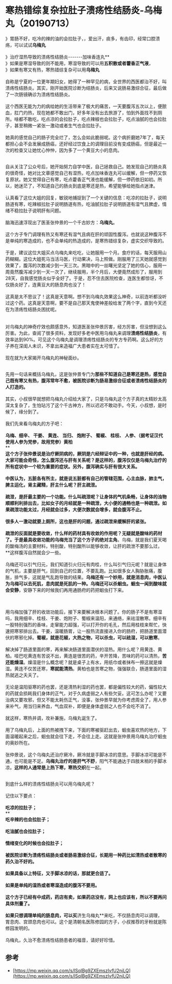 # 寒热错综复杂拉肚子溃疡性结肠炎-乌梅丸（20190713）

》胃肠不好，吃冷的辣的油的会拉肚子，，爱出汗，痰多，有齿印，经常口腔溃疡，可以试试**乌梅丸**<br />**<br />**》治疗湿热导致的溃疡性结肠炎-------加味香连丸**<br />》如果是寒湿导致的则不能用，寒湿导致的可以用**五积散或者藿香正气液**，<br />》如果有寒又有热，寒热错综复杂可以用**乌梅丸**<br />
<br />
自称是宁夏的一位更年期妇女，她得了一种罕见的病，全世界的西医都治不好，叫溃疡性结肠炎。其实，刚开始医院诊断为结肠炎，后来又说肠易激综合征，最后做了一次肠镜确诊为溃疡性结肠炎。<br /> <br />这个西医无能为力的病给她的生活带来了极大的痛苦，一天要腹泻五次以上，便脓血，肛门灼热，现在她都不敢出门，好多年没有出去旅游了，怕到外面找不到厕所。啥都不敢吃，吃点凉的会拉肚子，吃点辣椒也会拉肚子，吃点油腻的也会拉肚子，甚至稍微一紧张一激动或者生气也会拉肚子。<br /> <br />她真的感觉自己的肠子完全烂了，怎么会如此脆弱呢。这个病折磨她7年了，每天都担心会不会发展成肠癌，还好经过饮食上的调理目前没有变成肠癌，但是最近一次的检查又让她忧心忡忡，因为多了一个黄豆大小的息肉。<br /> <br />


自从关注了公众号后，她开始努力自学中医，自己拯救自己。她发现自己的肠炎真的很奇怪，她对比文章感觉自己有湿热，吃点加味香连丸可以缓解，但一停药又恢复原状。她又觉得自己有寒，吃点藿香正气液也能缓解，但一停药依旧如初。所以，她迷茫了，不知道自己的肠炎到底是寒还是热，希望能够给她指点迷津。<br /> <br />认真看了这位大姐的回复，敏锐地捕捉到了一个关键的信息：吃凉的拉肚子，说明肠道有寒，吃辣椒拉肚子说明肠道有热，吃油腻拉肚子说明肠道有湿气且脾虚，情绪不稳拉肚子说明肝有问题。<br /> <br />脑海迅速浮现出了医圣张仲景的一个千古妙方：**乌梅丸**。<br /> <br />这个方子专门调理有热又有寒还有湿气且病在肝的顽固性腹泻。也就说这种腹泻不是单纯的寒造成的，也不会单纯的热造成的，是寒热错综复杂，虚实交织导致的。<br /> <br />于是，建议这位大姐买点乌梅丸来吃吃，让她服用一个月。食疗的话，每天服用山药糊糊。这位大姐死马当活马医，行动果决，马上照做。刚服用了三天她就感觉到效果了，腹泻的次数减少到一天三次。黑暗中的一丝曙光坚定了她的信心，服用一周竟然腹泻减少到一天一次了，继续服用，半个月后，大便竟然成形了，服用到28天，自我感觉肠炎似乎全好了。于是，忍不住去医院检查，连医生都惊讶，不仅肠炎好了，连黄豆大的肠息肉也没了！<br /> <br />这真是太不思议了！这真是天意啊。想不到乌梅丸效果这么神奇，以前连听都没听过这个药。这真是天意啊，要不是自己那天鬼使神差般给发了两个字，直到今天还在为溃疡性结肠炎困扰呢。<br /> <br /> <br />对乌梅丸的神奇疗效也颇感意外，知道医圣张仲景厉害，经方厉害，但没想到这么厉害。为此，查阅了很多资料，发现好多老中医用乌梅丸来调理**溃疡性结肠炎**，有效率达到90%。可见这个乌梅丸是调理溃疡性结肠炎的专方专药啊。这么好的方子养在深闺人未识，不拿出来造福广大患者实在太可惜了。<br /> <br />现在就为大家揭开乌梅丸的神秘面纱。<br /> <br />


先用一句话来概括乌梅丸，这是张仲景专门为**那些不知道自己是寒还是热，感觉自己既有寒又有热，腹泻常年不愈，被医院诊断为肠易激综合征或者溃疡性结肠炎的人打造的。**<br /> <br />其实，小叔很早就想把乌梅丸介绍给大家了，只是乌梅丸这个方子真的太精妙太高深太复杂了，生怕玷污了这个千古神方，所以迟迟不敢动手。今天，小叔想，是时候了，缘分到了。<br /> <br />我们先来看乌梅丸的方子吧：<br /> <br />**乌梅、细辛、 干姜、 黄连、 当归、 炮附子、 蜀椒、 桂枝、 人参、（据考证汉代使用人参为党参，故用党参）黄柏**<br />** **<br />这个方子张仲景说是治疗厥阴病的，厥阴是六经辩证中的一种，也就是肝经的病。大家可能会奇怪，怎么腹泻还与肝有关系呢？是这样的，腹泻仅仅是乌梅丸治疗的所有症状中一个较为重要的症状。另外，腹泻确实与肝有很大关系。<br /> <br />中医认为，五脏各有所主，就是说五脏都有自己的管辖范围，心主血脉，肺主气，脾主运化，肾主藏精，肝主什么呢？肝主疏泄。<br /> <br />疏泄，是肝最主要的一个功能。什么叫疏泄呢？让身体的气机条畅，让身体的浊物顺顺利利排出去，比如女子的月经就是一种疏泄，大小便的通畅也是一种疏泄。如果疏泄功能太过，月经就会过多，大便次数就会增多，就会腹泻不止。<br /> <br />很多人一激动就要上厕所，这也是肝的问题，通过疏泄来缓解肝的紧张。<br /> <br />疏泄的反面就是要收敛，什么样的药材具有收敛的作用呢？无疑就是酸味的药材了。于是最具收敛功能的乌梅充当了这个方子的绝对主角**。乌梅，就是我们夏天喝的酸梅汤的主要材料，特别酸，特别酸所以能够收敛，让肝的疏泄不要那么过，**这样腹泻自然就会少一些。<br /> <br />乌梅还可以引气归元，我们知道引火归元有肉桂，什么叫引气归元呢？就是让身体的气机，主要是肝气，回到自己的位置，不要乱跑。比如很多女人胸胁胀痛，腹胀，排气多，这就是气乱跑导致的结果。**乌梅还有一个妙用，就是消息肉，中医认为乌梅可以去死肌，息肉就是死肌的一种。乌梅还可以杀蛔虫。蛔虫一闻到酸味就会安静**，安静下来的时候我们再用通肠府的药把蛔虫打下来。<br /> <br />
<br />


用乌梅加强了肝的收敛功能后，接下来要解决根本问题了。你的肠子不是有寒湿吗，我用细辛、桂枝、干姜、炮附子、蜀椒来温阳，来通络，来祛湿散寒。细辛有一股特别强烈的香味，走窜能力超强，可以打开你的毛孔，然后用桂枝来帮忙，快速把寒邪排出去。干姜，温暖肠胃，让一股热流直接进入你的肠府，把肠道里面潜伏的寒邪化掉。**蜀椒，就是花椒，大热之物，可以杀虫，可以祛湿，可以散寒**。<br /> <br />解决掉了肠道里面的寒，再来解决肠道里面潜伏的湿热。用什么呢？用黄连、黄柏。哑巴吃黄连有苦说不出，黄连是很苦的药，辛开苦降，苦味的药可以清热，**苦还能燥湿**。燥湿是什么概念呢？就是桌子上有水，用纸巾或者抹布一擦这就是燥湿。黄连不仅苦还寒，**寒就能清热**。黄柏也是苦寒之物，强强联合，肠道里面的湿热就逃之夭夭了。<br /> <br />无论是温阳驱寒的药也罢，还是清热利湿的药也罢，都是偏性较大的药，偏性较大的药就会损耗我们身体的正气，对于久病虚弱之人有些欠妥。这可怎么办呢？又要治病又要攻邪，但又不能太耗伤正气，没事，张仲景早就为你考虑周全了，用人参来补气，用当归来养血，气血双补，即便是身体虚弱之人也不会吃不消了。<br /> <br />就这样，寒热并调，攻补兼施，乌梅丸诞生了。<br /> <br />用了乌梅丸后，上面的热被拽下来，下面的寒被驱赶出去，蛔虫喜欢热的地方，下面温暖起来之后，蛔虫就会往下走，不会往上走。这就是张仲景用乌梅丸治疗蛔虫的奥妙所在。<br /> <br />张仲景说，这个乌梅丸还治疗厥冷，厥冷就是手脚冰凉的意思。手脚冰凉可能是不通，也可能是不足。**乌梅丸治疗的是肝气不舒**，阳气不能通达于四肢末梢的手脚冰凉。**这样的人通常是上热下寒，寒热交织**在一起。<br /> <br />


到底什么样的溃疡性结肠炎可以用乌梅丸呢？<br /> <br />记住以下要点：<br /> <br />**吃凉的拉肚子；**<br />** **<br />**吃辛辣的也会拉肚子；**<br />** **<br />**吃油腻也会拉肚子；**<br />** **<br />**情绪变化的时候也会拉肚子；**<br /> <br />被医院诊断为溃疡性结肠炎或者肠易激综合征，长期用一种药比如清热或者散寒的药久治不好的。<br /> <br />如果具备以上特征，又手脚冰凉的话，那就更合适了。<br /> <br />如果是单纯的湿热或者寒湿造成的腹泻不要用。<br /> <br />**这个方子已经有中成药，药店有卖，如果药店没有，网上也应该有，所以不要再问具体剂量了。**<br /> <br />如果只想调理单纯的肠息肉，可以买**济生乌梅丸**来吃，不仅肠息肉可以调理，胃息肉、宫颈息肉也可以。这个是清朝名医陈修园的方子，小叔推荐的牙粉就是陈修园发明的。<br /> <br />乌梅丸，久治不愈溃疡性结肠患者的福音，请好好珍惜。

## 参考

- [https://mp.weixin.qq.com/s/lSqIBg9ZXEmszIvfU2njLQ](https://mp.weixin.qq.com/s/lSqIBg9ZXEmszIvfU2njLQ)
